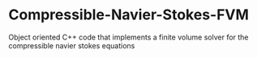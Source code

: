 # Compressible-Navier-Stokes-FVM
Object oriented C++ code that implements a finite volume solver for the compressible navier stokes equations
